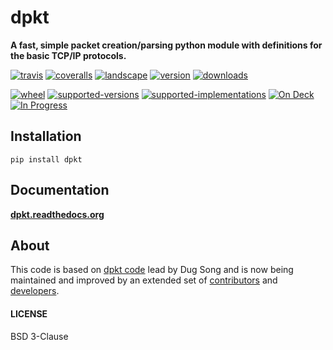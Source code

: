 dpkt
====

**A fast, simple packet creation/parsing python module with definitions for the basic TCP/IP protocols.**

[![travis](http://img.shields.io/travis/kbandla/dpkt.svg)](https://travis-ci.org/kbandla/dpkt)
[![coveralls](http://img.shields.io/coveralls/kbandla/dpkt.svg)](https://coveralls.io/r/kbandla/dpkt)
[![landscape](https://landscape.io/github/kbandla/dpkt/master/landscape.svg)](https://landscape.io/github/kbandla/dpkt/master)
[![version](http://img.shields.io/pypi/v/dpkt.svg)](https://pypi.python.org/pypi/dpkt)
[![downloads](https://img.shields.io/pypi/dm/dpkt.svg)](https://pypi.python.org/pypi/dpkt)

[![wheel](https://img.shields.io/pypi/wheel/dpkt.svg)](https://pypi.python.org/pypi/dpkt)
[![supported-versions](https://img.shields.io/pypi/pyversions/dpkt.svg)](https://pypi.python.org/pypi/dpkt)
[![supported-implementations](https://img.shields.io/pypi/implementation/dpkt.svg)](https://pypi.python.org/pypi/dpkt)
[![On Deck](https://badge.waffle.io/kbandla/dpkt.svg?label=on%20deck&title=On%20Deck)](http://waffle.io/kbandla/dpkt)
[![In Progress](https://badge.waffle.io/kbandla/dpkt.svg?label=in%20progress&title=In%20Progress)](http://waffle.io/kbandla/dpkt)

Installation
------------

    pip install dpkt

Documentation
-------------

**[dpkt.readthedocs.org](https://dpkt.readthedocs.org/)**


About
-----

This code is based on [dpkt code](https://code.google.com/p/dpkt/) lead
by Dug Song and is now being maintained and improved by an extended set of [contributors](https://dpkt.readthedocs.org/en/latest/authors.html)
 and [developers](https://github.com/kbandla/dpkt/graphs/contributors).


#### LICENSE

BSD 3-Clause